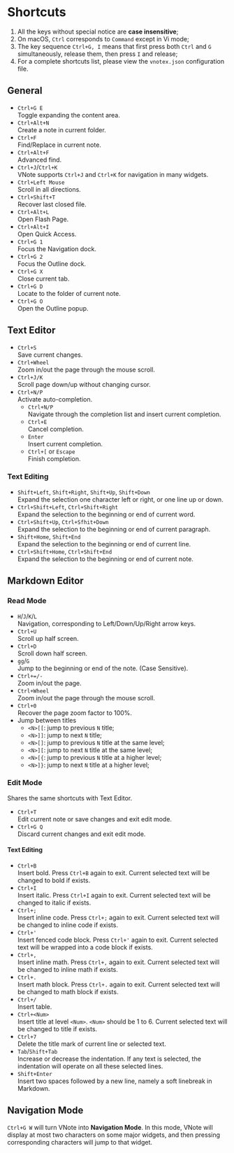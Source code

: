 # Shortcuts
1. All the keys without special notice are **case insensitive**;
2. On macOS, `Ctrl` corresponds to `Command` except in Vi mode;
3. The key sequence `Ctrl+G, I` means that first press both `Ctrl` and `G` simultaneously, release them, then press `I` and release;
4. For a complete shortcuts list, please view the `vnotex.json` configuration file.

## General
- `Ctrl+G E`  
Toggle expanding the content area.
- `Ctrl+Alt+N`  
Create a note in current folder.
- `Ctrl+F`  
Find/Replace in current note.
- `Ctrl+Alt+F`  
Advanced find.
- `Ctrl+J`/`Ctrl+K`  
VNote supports `Ctrl+J` and `Ctrl+K` for navigation in many widgets.
- `Ctrl+Left Mouse`  
Scroll in all directions.
- `Ctrl+Shift+T`  
Recover last closed file.
- `Ctrl+Alt+L`  
Open Flash Page.
- `Ctrl+Alt+I`  
Open Quick Access.
- `Ctrl+G 1`  
Focus the Navigation dock.
- `Ctrl+G 2`  
Focus the Outline dock.
- `Ctrl+G X`   
Close current tab.
- `Ctrl+G D`   
Locate to the folder of current note.
- `Ctrl+G O`   
Open the Outline popup.

## Text Editor
- `Ctrl+S`  
Save current changes.
- `Ctrl+Wheel`  
Zoom in/out the page through the mouse scroll.
- `Ctrl+J/K`  
Scroll page down/up without changing cursor.
- `Ctrl+N/P`  
Activate auto-completion.
    - `Ctrl+N/P`  
    Navigate through the completion list and insert current completion.
    - `Ctrl+E`  
    Cancel completion.
    - `Enter`  
    Insert current completion.
    - `Ctrl+[` or `Escape`  
    Finish completion.

### Text Editing
- `Shift+Left`, `Shift+Right`, `Shift+Up`, `Shift+Down`  
Expand the selection one character left or right, or one line up or down.
- `Ctrl+Shift+Left`, `Ctrl+Shift+Right`  
Expand the selection to the beginning or end of current word.
- `Ctrl+Shift+Up`, `Ctrl+Sfhit+Down`  
Expand the selection to the beginning or end of current paragraph.
- `Shift+Home`, `Shift+End`  
Expand the selection to the beginning or end of current line.
- `Ctrl+Shift+Home`, `Ctrl+Shift+End`  
Expand the selection to the beginning or end of current note.

## Markdown Editor
### Read Mode
- `H`/`J`/`K`/`L`  
Navigation, corresponding to Left/Down/Up/Right arrow keys.
- `Ctrl+U`  
Scroll up half screen.
- `Ctrl+D`  
Scroll down half screen.
- `gg`/`G`  
Jump to the beginning or end of the note. (Case Sensitive).
- `Ctrl+=/-`  
Zoom in/out the page.
- `Ctrl+Wheel`  
Zoom in/out the page through the mouse scroll.
- `Ctrl+0`  
Recover the page zoom factor to 100%.
- Jump between titles
    - `<N>[[`: jump to previous `N` title;
    - `<N>]]`: jump to next `N` title;
    - `<N>[]`: jump to previous `N` title at the same level;
    - `<N>][`: jump to next `N` title at the same level;
    - `<N>[{`: jump to previous `N` title at a higher level;
    - `<N>]}`: jump to next `N` title at a higher level;

### Edit Mode
Shares the same shortcuts with Text Editor.

- `Ctrl+T`  
Edit current note or save changes and exit edit mode.
- `Ctrl+G Q`   
Discard current changes and exit edit mode.

#### Text Editing
- `Ctrl+B`  
Insert bold. Press `Ctrl+B` again to exit. Current selected text will be changed to bold if exists.
- `Ctrl+I`  
Insert italic. Press `Ctrl+I` again to exit. Current selected text will be changed to italic if exists.
- `Ctrl+;`  
Insert inline code. Press `Ctrl+;` again to exit. Current selected text will be changed to inline code if exists.
- `Ctrl+'`  
Insert fenced code block. Press `Ctrl+'` again to exit. Current selected text will be wrapped into a code block if exists.
- `Ctrl+,`  
Insert inline math. Press `Ctrl+,` again to exit. Current selected text will be changed to inline math if exists.
- `Ctrl+.`  
Insert math block. Press `Ctrl+.` again to exit. Current selected text will be changed to math block if exists.
- `Ctrl+/`  
Insert table.
- `Ctrl+<Num>`  
Insert title at level `<Num>`. `<Num>` should be 1 to 6. Current selected text will be changed to title if exists.
- `Ctrl+7`  
Delete the title mark of current line or selected text.
- `Tab`/`Shift+Tab`  
Increase or decrease the indentation. If any text is selected, the indentation will operate on all these selected lines.
- `Shift+Enter`  
Insert two spaces followed by a new line, namely a soft linebreak in Markdown.

## Navigation Mode
`Ctrl+G W` will turn VNote into **Navigation Mode**. In this mode, VNote will display at most two characters on some major widgets, and then pressing corresponding characters will jump to that widget.
